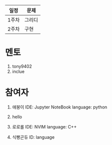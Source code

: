 일정 | 문제|
|----|-----|
1주차|그리디|
2주차|구현|

# 멘토

1. tony9402
2. inclue


# 참여자
1. 애붕이
IDE: Jupyter NoteBook
language: python

2. hello


3. 로로롤
IDE: NVIM
language: C++

4. 식빵곤듀
ID:
language
